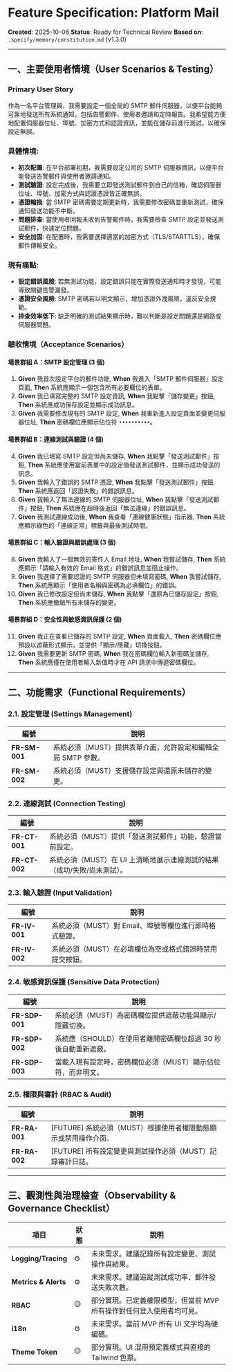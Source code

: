 # Feature Specification: Platform Mail

**Created**: 2025-10-06
**Status**: Ready for Technical Review
**Based on**: `.specify/memory/constitution.md` (v1.3.0)

---

## 一、主要使用者情境（User Scenarios & Testing）

### Primary User Story
作為一名平台管理員，我需要設定一個全局的 SMTP 郵件伺服器，以便平台能夠可靠地發送所有系統通知，包括告警郵件、使用者邀請和定時報告。我希望能方便地配置伺服器位址、埠號、加密方式和認證資訊，並能在儲存前進行測試，以確保設定無誤。

### 具體情境:
- **初次配置**: 在平台部署初期，我需要設定公司的 SMTP 伺服器資訊，以便平台能發送告警郵件與使用者邀請通知。
- **測試驗證**: 設定完成後，我需要立即發送測試郵件到自己的信箱，確認伺服器位址、埠號、加密方式與認證憑證皆正確無誤。
- **憑證輪換**: 當 SMTP 密碼需要定期更新時，我需要修改密碼並重新測試，確保通知發送功能不中斷。
- **問題排查**: 當使用者回報未收到告警郵件時，我需要檢查 SMTP 設定並發送測試郵件，快速定位問題。
- **安全加固**: 在配置時，我需要選擇適當的加密方式（TLS/STARTTLS），確保郵件傳輸安全。

### 現有痛點:
- **設定錯誤風險**: 若無測試功能，設定錯誤只能在實際發送通知時才發現，可能導致關鍵告警漏發。
- **憑證安全風險**: SMTP 密碼若以明文顯示，增加憑證外洩風險，違反安全規範。
- **排查效率低下**: 缺乏明確的測試結果顯示時，難以判斷是設定問題還是網路或伺服器問題。

### 驗收情境（Acceptance Scenarios）

#### 場景群組 A：SMTP 設定管理 (3 個)
1.  **Given** 我首次設定平台的郵件功能, **When** 我進入「SMTP 郵件伺服器」設定頁面, **Then** 系統應顯示一個包含所有必要欄位的表單。
2.  **Given** 我已填寫完整的 SMTP 設定資訊, **When** 我點擊「儲存變更」按鈕, **Then** 系統應成功保存設定並顯示成功訊息。
3.  **Given** 我需要修改現有的 SMTP 設定, **When** 我重新進入設定頁面並變更伺服器位址, **Then** 密碼欄位應顯示佔位符 `••••••••••`。

#### 場景群組 B：連線測試與驗證 (4 個)
4.  **Given** 我已填寫 SMTP 設定但尚未儲存, **When** 我點擊「發送測試郵件」按鈕, **Then** 系統應使用當前表單中的設定值發送測試郵件，並顯示成功發送的訊息。
5.  **Given** 我輸入了錯誤的 SMTP 憑證, **When** 我點擊「發送測試郵件」按鈕, **Then** 系統應返回「認證失敗」的錯誤訊息。
6.  **Given** 我輸入了無法連線的 SMTP 伺服器位址, **When** 我點擊「發送測試郵件」按鈕, **Then** 系統應在超時後返回「無法連線」的錯誤訊息。
7.  **Given** 我測試連線成功後, **When** 我查看「連線健康狀態」指示器, **Then** 系統應顯示綠色的「連線正常」標籤與最後測試時間。

#### 場景群組 C：輸入驗證與錯誤處理 (3 個)
8.  **Given** 我輸入了一個無效的寄件人 Email 地址, **When** 我嘗試儲存, **Then** 系統應顯示「請輸入有效的 Email 格式」的錯誤訊息並阻止操作。
9.  **Given** 我選擇了需要認證的 SMTP 伺服器但未填寫密碼, **When** 我嘗試儲存, **Then** 系統應顯示「使用者名稱與密碼為必填欄位」的錯誤。
10. **Given** 我已修改設定但尚未儲存, **When** 我點擊「還原為已儲存設定」按鈕, **Then** 系統應撤銷所有未儲存的變更。

#### 場景群組 D：安全性與敏感資訊保護 (2 個)
11. **Given** 我正在查看已儲存的 SMTP 設定, **When** 頁面載入, **Then** 密碼欄位應預設以遮蔽形式顯示，並提供「顯示/隱藏」切換按鈕。
12. **Given** 我需要更新 SMTP 密碼, **When** 我在密碼欄位輸入新密碼並儲存, **Then** 系統應僅在使用者輸入新值時才在 API 請求中傳遞密碼欄位。

---

## 二、功能需求（Functional Requirements）

### 2.1. 設定管理 (Settings Management)
| 編號 | 說明 |
|------|------|
| **FR-SM-001** | 系統必須（MUST）提供表單介面，允許設定和編輯全局 SMTP 參數。 |
| **FR-SM-002** | 系統必須（MUST）支援儲存設定與還原未儲存的變更。 |

### 2.2. 連線測試 (Connection Testing)
| 編號 | 說明 |
|------|------|
| **FR-CT-001** | 系統必須（MUST）提供「發送測試郵件」功能，驗證當前設定。 |
| **FR-CT-002** | 系統必須（MUST）在 UI 上清晰地展示連線測試的結果（成功/失敗/尚未測試）。 |

### 2.3. 輸入驗證 (Input Validation)
| 編號 | 說明 |
|------|------|
| **FR-IV-001** | 系統必須（MUST）對 Email、埠號等欄位進行即時格式驗證。 |
| **FR-IV-002** | 系統必須（MUST）在必填欄位為空或格式錯誤時禁用提交按鈕。 |

### 2.4. 敏感資訊保護 (Sensitive Data Protection)
| 編號 | 說明 |
|------|------|
| **FR-SDP-001** | 系統必須（MUST）為密碼欄位提供遮蔽功能與顯示/隱藏切換。 |
| **FR-SDP-002** | 系統應（SHOULD）在使用者離開密碼欄位超過 30 秒後自動重新遮蔽。 |
| **FR-SDP-003** | 當載入現有設定時，密碼欄位必須（MUST）顯示佔位符，而非明文。 |

### 2.5. 權限與審計 (RBAC & Audit)
| 編號 | 說明 |
|------|------|
| **FR-RA-001** | [FUTURE] 系統必須（MUST）根據使用者權限動態顯示或禁用操作介面。 |
| **FR-RA-002** | [FUTURE] 所有設定變更與測試操作必須（MUST）記錄審計日誌。 |

---

## 三、觀測性與治理檢查（Observability & Governance Checklist）
| 項目 | 狀態 | 說明 |
|------|------|------|
| **Logging/Tracing** | ⚙️ | 未來需求。建議記錄所有設定變更、測試操作與結果。 |
| **Metrics & Alerts** | ⚙️ | 未來需求。建議追蹤測試成功率、郵件發送失敗次數。 |
| **RBAC** | 🟡 | 部分實現。已定義權限模型，但當前 MVP 所有操作對任何登入使用者均可見。 |
| **i18n** | ⚙️ | 未來需求。當前 MVP 所有 UI 文字均為硬編碼。 |
| **Theme Token** | 🟡 | 部分實現。UI 混用預定義樣式與直接的 Tailwind 色票。 |